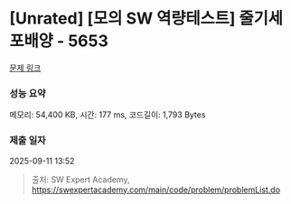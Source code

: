 # [Unrated] [모의 SW 역량테스트] 줄기세포배양 - 5653 

[문제 링크](https://swexpertacademy.com/main/code/problem/problemDetail.do?contestProbId=AWXRJ8EKe48DFAUo) 

### 성능 요약

메모리: 54,400 KB, 시간: 177 ms, 코드길이: 1,793 Bytes

### 제출 일자

2025-09-11 13:52



> 출처: SW Expert Academy, https://swexpertacademy.com/main/code/problem/problemList.do